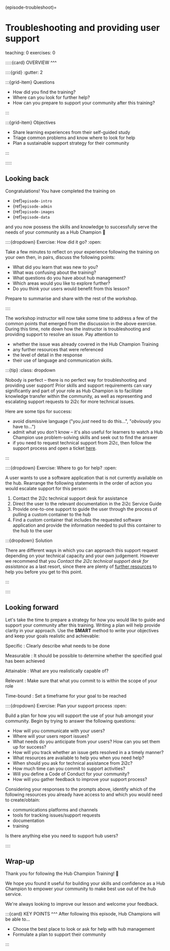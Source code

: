 (episode-troubleshoot)=
# Troubleshooting and providing user support

teaching: 0
exercises: 0


:::::{card} 
OVERVIEW
^^^

::::{grid}
:gutter: 2

:::{grid-item}
Questions

- How did you find the training?
- Where can you look for further help?
- How can you prepare to support your community after this training?

:::

:::{grid-item}
Objectives

- Share learning experiences from their self-guided study
- Triage common problems and know where to look for help
- Plan a sustainable support strategy for their community

:::

:::::

## Looking back

Congratulations! You have completed the training on

<!-- TODO: Add episodes/server_resources -->

- {ref}`episode-intro`
- {ref}`episode-admin`
- {ref}`episode-images`
- {ref}`episode-data`

and you now possess the skills and knowledge to successfully serve the needs of your community as a Hub Champion 🎉

::::{dropdown} Exercise: How did it go?
:open:

Take a few minutes to reflect on your experience following the training on your own then, in pairs, discuss the following points:

- What did you learn that was new to you?
- What was confusing about the training?
- What questions do you have about hub management?
- Which areas would you like to explore further?
- Do you think your users would benefit from this lesson?

Prepare to summarise and share with the rest of the workshop.

::::

The workshop instructor will now take some time to address a few of the common points that emerged from the discussion in the above exercise. During this time, note down how the instructor is troubleshooting and providing support to resolve an issue. Pay attention to

- whether the issue was already covered in the Hub Champion Training
- any further resources that were referenced
- the level of detail in the response
- their use of language and communication skills.

:::{tip}
:class: dropdown

Nobody is perfect – there is no perfect way for troubleshooting and providing user support! Prior skills and support requirements can vary significantly and part of your role as Hub Champion is to facilitate knowledge transfer within the community, as well as representing and escalating support requests to 2i2c for more technical issues.

Here are some tips for success:

- avoid dismissive language ("you *just* need to do this...", "*obviously* you have to...")
- admit what you don't know – it's also useful for learners to watch a Hub Champion use problem-solving skills and seek out [](ref:resources) to find the answer
- if you need to request technical support from 2i2c, then follow the support process and open a ticket [here](https://docs.2i2c.org/support/).

:::

::::{dropdown} Exercise: Where to go for help?
:open:

A user wants to use a software application that is not currently available on the hub. Rearrange the following statements in the order of action you would escalate support for this person:

1. Contact the 2i2c technical support desk for assistance
1. Direct the user to the relevant documentation in the 2i2c Service Guide
1. Provide one-to-one support to guide the user through the process of pulling a custom container to the hub
1. Find a custom container that includes the requested software application and provide the information needed to pull this container to the hub to the user

:::{dropdown} Solution

There are different ways in which you can approach this support request depending on your technical capacity and your own judgement. However we recommend that you *Contact the 2i2c technical support desk for assistance* as a last resort, since there are plenty of [further resources](ref:resources) to help you before you get to this point.

:::

::::

## Looking forward

Let's take the time to prepare a strategy for how you would like to guide and support your community after this training. Writing a plan will help provide clarity in your approach. Use the **SMART** method to write your objectives and keep your goals realistic and achievable:

Specific
: Clearly describe what needs to be done

Measurable
: It should be possible to determine whether the specified goal has been achieved

Attainable
: What are you realistically capable of?

Relevant
: Make sure that what you commit to is within the scope of your role

Time-bound
: Set a timeframe for your goal to be reached 

<!-- TODO: is there an equivalent approach in Spanish? -->

::::{dropdown} Exercise: Plan your support process
:open:

Build a plan for how you will support the use of your hub amongst your community. Begin by trying to answer the following questions:

- How will you communicate with your users?
- Where will your users report issues?
- What needs do you anticipate from your users? How can you set them up for success?
- How will you track whether an issue gets resolved in a a timely manner?
- What resources are available to help you when you need help?
- When should you ask for technical assistance from 2i2c?
- How much time can you commit to support activities?
- Will you define a Code of Conduct for your community?
- How will you gather feedback to improve your support process?

Considering your responses to the prompts above, identify which of the following resources you already have access to and which you would need to create/obtain:

- communications platforms and channels
- tools for tracking issues/support requests
- documentation
- training

Is there anything else you need to support hub users?

::::

## Wrap-up

Thank you for following the Hub Champion Training! 🏅

We hope you found it useful for building your skills and confidence as a Hub Champion to empower your community to make best use out of the hub service.

We're always looking to improve our lesson and welcome your feedback.

:::{card} 
KEY POINTS
^^^
After following this episode, Hub Champions will be able to...

- Choose the best place to look or ask for help with hub management
- Formulate a plan to support their community

:::
